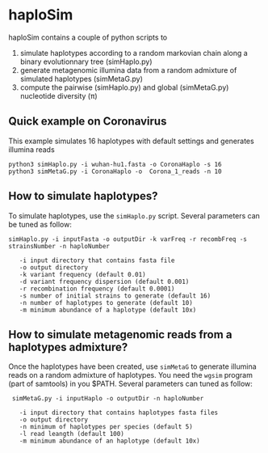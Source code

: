 # haploSim
haploSim contains a couple of python scripts to
1. simulate haplotypes according to a random markovian chain along a binary evolutionnary tree (simHaplo.py) 
2. generate metagenomic illumina data from a random admixture of simulated haplotypes (simMetaG.py)
3. compute the pairwise (simHaplo.py) and global (simMetaG.py) nucleotide diversity (π)

## Quick example on Coronavirus
This example simulates 16 haplotypes with default settings and generates illumina reads
```
python3 simHaplo.py -i wuhan-hu1.fasta -o CoronaHaplo -s 16
python3 simMetaG.py -i CoronaHaplo -o  Corona_1_reads -n 10

```

## How to simulate haplotypes?
To simulate haplotypes, use the `simHaplo.py` script. Several parameters can be tuned as follow:
```
simHaplo.py -i inputFasta -o outputDir -k varFreq -r recombFreq -s strainsNumber -n haploNumber

   -i input directory that contains fasta file
   -o output directory
   -k variant frequency (default 0.01)
   -d variant frequency dispersion (default 0.001)
   -r recombination frequency (default 0.0001)
   -s number of initial strains to generate (default 16)
   -n number of haplotypes to generate (default 10)
   -m minimum abundance of a haplotype (default 10x)
 ```

## How to simulate metagenomic reads from a haplotypes admixture?
Once the haplotypes have been created, use `simMetaG` to generate illumina reads on a random admixture of haplotypes. You need the `wgsim` program (part of samtools) in you $PATH. Several parameters can tuned as follow:
```
 simMetaG.py -i inputHaplo -o outputDir -n haploNumber

   -i input directory that contains haplotypes fasta files
   -o output directory
   -n minimum of haplotypes per species (default 5)
   -l read leangth (default 100)
   -m minimum abundance of an haplotype (default 10x)
```
